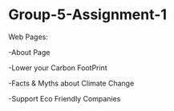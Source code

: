 # Group-5-Assignment-1

Web Pages:

-About Page

-Lower your Carbon FootPrint

-Facts & Myths about Climate Change

-Support Eco Friendly Companies
